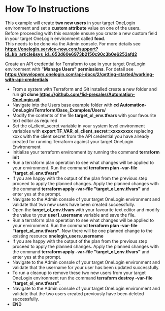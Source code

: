 # How To Instructions

This example will create **two new users** in your target OneLogin environment and set a **custom attribute** value on one of the users. <br>
Before proceeding with this example ensure you create a new custom field in your target OneLogin environment called **food**. <br>
This needs to be done via the Admin console. For more details see **https://onelogin.service-now.com/support?id=kb_article&sys_id=653d60e6973b2150c90c3b0e6253afd2** <br>

Create an API credential for Terraform to use in your target OneLogin environment with **"Manage Users" permissions**. For detail see **https://developers.onelogin.com/api-docs/2/getting-started/working-with-api-credentials** 

- From a system with Terraform and Git installed create a new folder and run **git clone https://github.com/1id-presales/Automation-OneLogin.git**
- Navigate into the Users base example folder with **cd Automation-OneLogin/Terraform/Base_Examples/Users/**
- Modify the contents of the file **target_ol_env.tfvars** with your favourite text editor as required
- Set the ol_client_secret variable in your system level environment variables with **export TF_VAR_ol_client_secret=xxxxxxxxx** replacing xxxx with the client secret from the API credential you have already created for running Terraform against your target OneLogin Environement
- Initialize your terraform environment by running the command **terraform init**
- Run a terraform plan operation to see what changes will be applied to your environment. Run the command **terraform plan -var-file "target_ol_env.tfvars"**
- If you are happy with the output of the plan from the previous step proceed to apply the planned changes. Apply the planned changes with the command **terraform apply -var-file "target_ol_env.tfvars"** and enter yes at the prompt.
- Navigate to the Admin console of your target OneLogin environment and validate that two new users have been created successfully.
- Open the **target_ol_env.tfvars** with your favourite text editor and modify the value to your **user1_username** variable and save the file.
- Run a terraform plan operation to see what changes will be applied to your environment. Run the command **terraform plan -var-file "target_ol_env.tfvars"**. Now there will be one planned change to the existing resource **onelogin_users.username** 
- If you are happy with the output of the plan from the previous step proceed to apply the planned changes. Apply the planned changes with the command **terraform apply -var-file "target_ol_env.tfvars"** and enter yes at the prompt.
- Navigate to the Admin console of your target OneLogin environment and validate that the username for your user has been updated successfully.
- To run a cleanup to remove these two new users from your target OneLogin environment run the command **terraform destroy -var-file "target_ol_env.tfvars"**.
- Navigate to the Admin console of your target OneLogin environment and validate that the two users created previously have been deleted successfully.
- **END**

